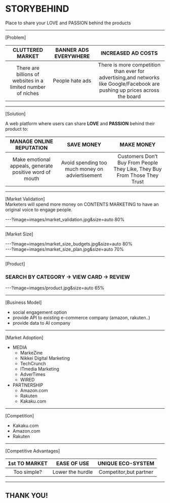 # STORYBEHIND  
Place to share your LOVE and PASSION behind the products

---
[Problem]  

|__CLUTTERED MARKET__|__BANNER ADS EVERYWHERE__|__INCREASED AD COSTS__|
|:--:|:--:|:--:|
|There are billions of websites in a limited number of niches|People hate ads|There is more competition than ever for advertising,and networks like Google/Facebook are pushing up prices across the board|

---
[Solution]  

A web platform where users can share __LOVE__ and __PASSION__ behind their product to: 

|__MANAGE ONLINE REPUTATION__|__SAVE MONEY__ |__MAKE MONEY__|
|:--:|:--:|:--:|
|Make emotional appeals, generate positive word of mouth|Avoid spending too much money on adviertisement|Customers Don’t Buy From People They Like, They Buy From Those They Trust|

---
[Market Validation]  
Marketers will spend more money on CONTENTS MARKETING to have an original voice to engage people.  

---?image=images/market_validation.jpg&size=auto 80%

---
[Market Size]  

---?image=images/market_size_budgets.jpg&size=auto 80%  
---?image=images/market_size_plan.jpg&size=auto 70%  

---
[Product] 
### SEARCH BY CATEGORY -> VIEW CARD -> REVIEW
---?image=images/product.jpg&size=auto 65% 


---
[Business Model]  

- social engagement option
- provide API to existing e-commerce company (amazon, rakuten..)
- provide data to AI company

---
[Market Adoption]  

- MEDIA
    + MarkeZine
    + Nikkei Digital Marketing
    + TechCrunch
    + ITmedia Marketing
    + AdverTimes
    + WIRED
- PARTNERSHIP
    + Amazon.com
    + Rakuten
    + Kakaku.com


---
[Competition]  

- Kakaku.com
- Amazon.com
- Rakuten

---
[Competitive Advantages]  

|__1st TO MARKET__|__EASE OF USE__ |__UNIQUE ECO-SYSTEM__|
|:--:|:--:|:--:|
|Too simple?|Lower the hurdle|Competitor,but partner|

---
## THANK YOU!
